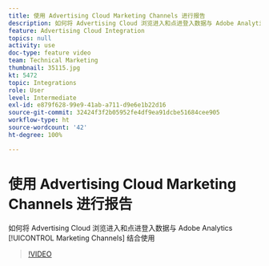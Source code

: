 ```yaml
---
title: 使用 Advertising Cloud Marketing Channels 进行报告
description: 如何将 Advertising Cloud 浏览进入和点进登入数据与 Adobe Analytics Marketing Channels 结合使用
feature: Advertising Cloud Integration
topics: null
activity: use
doc-type: feature video
team: Technical Marketing
thumbnail: 35115.jpg
kt: 5472
topic: Integrations
role: User
level: Intermediate
exl-id: e879f628-99e9-41ab-a711-d9e6e1b22d16
source-git-commit: 32424f3f2b05952fe4df9ea91dcbe51684cee905
workflow-type: ht
source-wordcount: '42'
ht-degree: 100%

---
```


# 使用 Advertising Cloud Marketing Channels 进行报告

如何将 Advertising Cloud 浏览进入和点进登入数据与 Adobe Analytics [!UICONTROL Marketing Channels] 结合使用

>[!VIDEO](https://video.tv.adobe.com/v/35115/?quality=12&learn=on)
